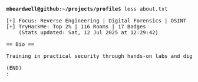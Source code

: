 <pre>

<strong>mbeardwell@github</strong>:<strong>~/projects/profile</strong>$ less about.txt

[+] Focus: Reverse Engineering | Digital Forensics | OSINT
[+] TryHackMe: Top 2% | 116 Rooms | 17 Badges
    (Stats updated: Sat, 12 Jul 2025 at 12:29:42)

== Bio ==

Training in practical security through hands-on labs and digital investigations.

(END)
:
</pre>
